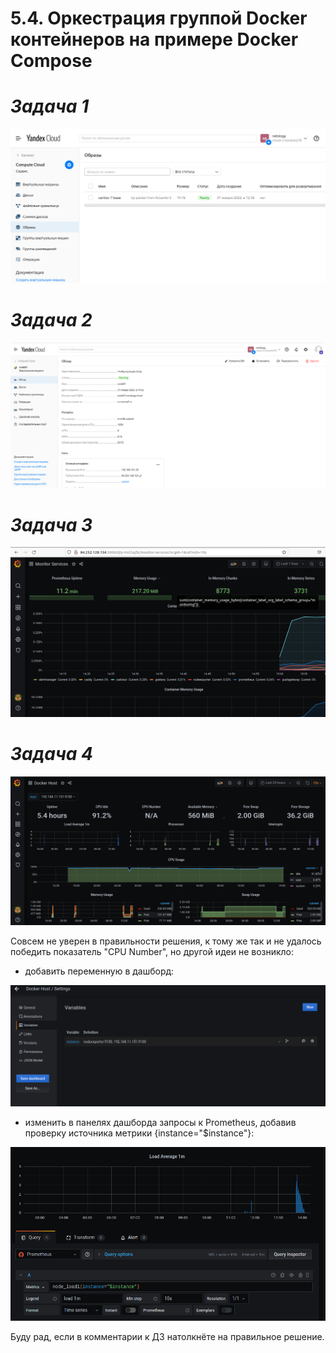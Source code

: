 # **5.4. Оркестрация группой Docker контейнеров на примере Docker Compose**

# *Задача 1*

![alt text](image/task1.png "Packer образ")

# *Задача 2*

![alt text](image/task2.png "Node01")

# *Задача 3*

![alt text](image/task3.png "Grafana")

# *Задача 4*

![alt text](image/task4_1.png "Host02")

Совсем не уверен в правильности решения, к тому же так и не удалось победить показатель "CPU Number", но другой идеи не возникло:

- добавить переменную в дашборд:

![alt text](image/task4_3.png "Variable")

- изменить в панелях дашборда запросы к Prometheus, добавив проверку источника метрики {instance="$instance"}:

![alt text](image/task4_2.png "PromQL")

Буду рад, если в комментарии к ДЗ натолкнёте на правильное решение.